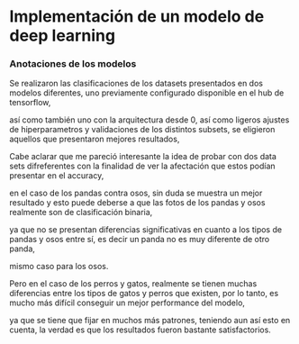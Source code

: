 #  Implementación de un modelo de deep learning
### Anotaciones de los modelos

Se realizaron las clasificaciones de los datasets presentados en dos modelos diferentes, uno previamente configurado disponible en el hub de tensorflow,

así como también uno con la arquitectura desde 0, así como ligeros ajustes de hiperparametros y validaciones de los distintos subsets, se eligieron aquellos que presentaron mejores resultados,

Cabe aclarar que me pareció interesante la idea de probar con dos data sets difreferentes con la finalidad de ver la afectación que estos podían presentar en el accuracy,

en el caso de los pandas contra osos, sin duda se muestra un mejor resultado y esto puede deberse a que las fotos de los pandas y osos realmente son de clasificación binaria,

ya que no se presentan diferencias significativas en cuanto a los tipos de pandas y osos entre sí, es decir un panda no es muy diferente de otro panda,

mismo caso para los osos.

Pero en el caso de los perros y gatos, realmente se tienen muchas diferencias entre los tipos de gatos y perros que existen, por lo tanto, es mucho más difícil conseguir un mejor performance del modelo,

ya que se tiene que fijar en muchos más patrones, teniendo aun así esto en cuenta, la verdad es que los resultados fueron bastante satisfactorios.
